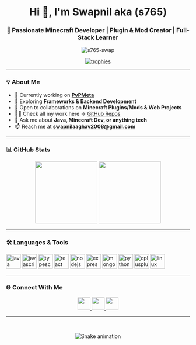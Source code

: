 <h1 align="center">Hi 👋, I'm Swapnil aka (s765)</h1>
<h3 align="center">🚀 Passionate Minecraft Developer | Plugin & Mod Creator | Full-Stack Learner</h3>

<p align="center">
  <img src="https://komarev.com/ghpvc/?username=s765-swap&label=Profile%20views&color=0e75b6&style=flat" alt="s765-swap" />
</p>

<div align="center">
  <a href="https://github.com/ryo-ma/github-profile-trophy">
    <img src="https://github-profile-trophy.vercel.app/?username=s765-swap&theme=dracula&margin-w=10&margin-h=10" alt="trophies" />
  </a>
</div>

---

### 💡 About Me
- 🔭 Currently working on **[PvPMeta](https://github.com/s765-swap/PvPMeta)**  
- 🌱 Exploring **Frameworks & Backend Development**  
- 🤝 Open to collaborations on **Minecraft Plugins/Mods & Web Projects**  
- 👨‍💻 Check all my work here → [GitHub Repos](https://github.com/s765-swap)  
- 💬 Ask me about **Java, Minecraft Dev, or anything tech**  
- 📫 Reach me at **swapnilaaghav2008@gmail.com**

---

### 📊 GitHub Stats
<div align="center">
  <img src="https://github-readme-stats.vercel.app/api?username=s765-swap&show_icons=true&include_all_commits=true&count_private=true&theme=dracula&hide_border=false" height="170" />
  <img src="https://github-readme-stats.vercel.app/api/top-langs?username=s765-swap&show_icons=true&layout=compact&langs_count=8&theme=dracula&hide_border=false" height="170" />
</div>

---

### 🛠️ Languages & Tools
<div align="left">
  <img src="https://cdn.jsdelivr.net/gh/devicons/devicon/icons/java/java-original.svg" height="40" alt="java logo" />
  <img src="https://cdn.jsdelivr.net/gh/devicons/devicon/icons/javascript/javascript-original.svg" height="40" alt="javascript logo" />
  <img src="https://cdn.jsdelivr.net/gh/devicons/devicon/icons/typescript/typescript-original.svg" height="40" alt="typescript logo" />
  <img src="https://cdn.jsdelivr.net/gh/devicons/devicon/icons/react/react-original.svg" height="40" alt="react logo" />
  <img src="https://cdn.jsdelivr.net/gh/devicons/devicon/icons/nodejs/nodejs-original.svg" height="40" alt="nodejs logo" />
  <img src="https://cdn.jsdelivr.net/gh/devicons/devicon/icons/express/express-original-wordmark.svg" height="40" alt="express logo" />
  <img src="https://cdn.jsdelivr.net/gh/devicons/devicon/icons/mongodb/mongodb-original.svg" height="40" alt="mongodb logo" />
  <img src="https://cdn.jsdelivr.net/gh/devicons/devicon/icons/python/python-original.svg" height="40" alt="python logo" />
  <img src="https://cdn.jsdelivr.net/gh/devicons/devicon/icons/cplusplus/cplusplus-original.svg" height="40" alt="cplusplus logo" />
  <img src="https://cdn.jsdelivr.net/gh/devicons/devicon/icons/linux/linux-original.svg" height="40" alt="linux logo" />
</div>

---

### 🌐 Connect With Me
<div align="center">
  <a href="https://instagram.com/swapnil_aaghav09" target="_blank">
    <img src="https://img.shields.io/static/v1?message=Instagram&logo=instagram&label=&color=E4405F&logoColor=white&style=for-the-badge" height="35" />
  </a>
  <a href="https://discord.gg/eJKuUnKwNW" target="_blank">
    <img src="https://img.shields.io/static/v1?message=Discord&logo=discord&label=&color=7289DA&logoColor=white&style=for-the-badge" height="35" />
  </a>
  <a href="mailto:swapnilaaghav2008@gmail.com">
    <img src="https://img.shields.io/static/v1?message=Gmail&logo=gmail&label=&color=D14836&logoColor=white&style=for-the-badge" height="35" />
  </a>
</div>

---

<br clear="both">

<p align="center">
  <img src="https://raw.githubusercontent.com/maurodesouza/maurodesouza/output/snake.svg" alt="Snake animation" />
</p>
